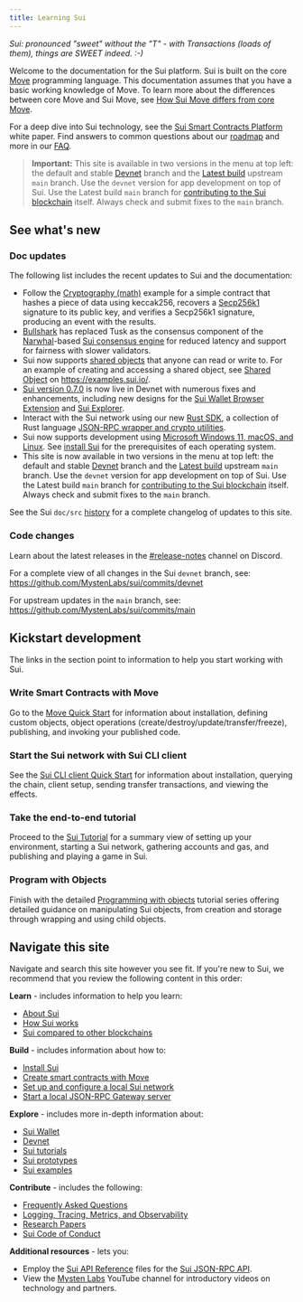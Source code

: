 ```yaml
---
title: Learning Sui
---
```


*Sui: pronounced "sweet" without the "T" - with Transactions (loads of them), things are SWEET indeed. :-)*

Welcome to the documentation for the Sui platform. Sui is built on the core [Move](https://github.com/MystenLabs/awesome-move) programming language. This documentation assumes that you have a basic working knowledge of Move. To learn more about the differences between core Move and Sui Move, see [How Sui Move differs from core Move](../learn/sui-move-diffs.md).

For a deep dive into Sui technology, see the [Sui Smart Contracts Platform](https://github.com/MystenLabs/sui/blob/main/doc/paper/sui.pdf) white paper. Find answers to common questions about our [roadmap](https://github.com/MystenLabs/sui/blob/main/ROADMAP.md) and more in our [FAQ](../contribute/faq.md).

> **Important:** This site is available in two versions in the menu at top left: the default and stable [Devnet](https://docs.sui.io/devnet/learn) branch and the [Latest build](https://docs.sui.io/learn) upstream `main` branch. Use the `devnet` version for app development on top of Sui. Use the Latest build `main` branch for [contributing to the Sui blockchain](../contribute/index.md) itself. Always check and submit fixes to the `main` branch.

## See what's new

### Doc updates

The following list includes the recent updates to Sui and the documentation:

* Follow the [Cryptography (math)](https://github.com/MystenLabs/sui/tree/main/sui_programmability/examples/math) example for a simple contract that hashes a piece of data using keccak256, recovers a [Secp256k1](https://crates.io/crates/secp256k1/) signature to its public key, and verifies a Secp256k1 signature, producing an event with the results.
* [Bullshark](https://arxiv.org/abs/2201.05677) has replaced Tusk as the consensus component of the [Narwhal](https://github.com/MystenLabs/narwhal)-based [Sui consensus engine](../learn/architecture/consensus.md) for reduced latency and support for fairness with slower validators.
* Sui now supports [shared objects](../build/objects.md#shared) that anyone can read or write to. For an example of creating and accessing a shared object, see [Shared Object](https://examples.sui.io/basics/shared-object.html#shared-object) on https://examples.sui.io/.
* [Sui version 0.7.0](https://github.com/MystenLabs/sui/releases/tag/devnet-0.7.0) is now live in Devnet with numerous fixes and enhancements, including new designs for the [Sui Wallet Browser Extension](../explore/wallet-browser.md) and [Sui Explorer](https://explorer.devnet.sui.io/).
* Interact with the Sui network using our new [Rust SDK](../build/rust-sdk.md), a collection of Rust language [JSON-RPC wrapper and crypto utilities](https://github.com/MystenLabs/sui/tree/main/crates/sui-sdk).
* Sui now supports development using [Microsoft Windows 11, macOS, and Linux](../build/install.md#supported-oses). See [install Sui](../build/install.md#prerequisites) for the prerequisites of each operating system.
* This site is now available in two versions in the menu at top left: the default and stable [Devnet](https://docs.sui.io/devnet/learn) branch and the [Latest build](https://docs.sui.io/learn) upstream `main` branch. Use the `devnet` version for app development on top of Sui. Use the Latest build `main` branch for  [contributing to the Sui blockchain](../contribute/index.md) itself. Always check and submit fixes to the `main` branch.

See the Sui `doc/src` [history](https://github.com/MystenLabs/sui/commits/main/doc/src) for a complete changelog of updates to this site. 

### Code changes

Learn about the latest releases in the [#release-notes](https://discord.com/channels/916379725201563759/974444055259910174) channel on Discord.

For a complete view of all changes in the Sui `devnet` branch, see:
https://github.com/MystenLabs/sui/commits/devnet

For upstream updates in the `main` branch, see:
https://github.com/MystenLabs/sui/commits/main

## Kickstart development
The links in the section point to information to help you start working with Sui. 

### Write Smart Contracts with Move
Go to the [Move Quick Start](../build/move/index.md) for information about installation, defining custom objects, object operations (create/destroy/update/transfer/freeze), publishing, and invoking your published code.

### Start the Sui network with Sui CLI client
See the [Sui CLI client Quick Start](../build/cli-client.md) for information about installation, querying the chain, client setup, sending transfer transactions, and viewing the effects.

### Take the end-to-end tutorial
Proceed to the [Sui Tutorial](../explore/tutorials.md) for a summary view of setting up your environment, starting a Sui network, gathering accounts and gas, and publishing and playing a game in Sui.

### Program with Objects
Finish with the detailed [Programming with objects](../build/programming-with-objects/index.md) tutorial series offering detailed guidance on manipulating Sui objects, from creation and storage through wrapping and using child objects.

## Navigate this site
Navigate and search this site however you see fit. If you're new to Sui, we recommend that you review the following content in this order:

**Learn** - includes information to help you learn:
* [About Sui](../learn/about-sui.md)
* [How Sui works](../learn/how-sui-works.md)
* [Sui compared to other blockchains](../learn/sui-compared.md)

**Build** - includes information about how to:
* [Install Sui](../build/install.md)
* [Create smart contracts with Move](../build/move/index.md)
* [Set up and configure a local Sui network](../build/cli-client.md)
* [Start a local JSON-RPC Gateway server](../build/json-rpc.md#start-local-rpc-server)

**Explore** - includes more in-depth information about:
* [Sui Wallet](../explore/wallet-browser.md)
* [Devnet](../build/devnet.md)
* [Sui tutorials](../explore/tutorials.md)
* [Sui prototypes](../explore/prototypes.md)
* [Sui examples](../explore/examples.md)  

**Contribute** - includes the following:
* [Frequently Asked Questions](../contribute/faq.md)
* [Logging, Tracing, Metrics, and Observability](../contribute/observability.md)
* [Research Papers](../contribute/research-papers.md)
* [Sui Code of Conduct](../contribute/code-of-conduct.md)
   
**Additional resources** - lets you:
* Employ the [Sui API Reference](https://docs.sui.io/sui-jsonrpc) files for the [Sui JSON-RPC API](../build/json-rpc.md).
* View the [Mysten Labs](https://www.youtube.com/channel/UCI7pCUVxSLcndVhPpZOwZgg) YouTube channel for introductory videos on technology and partners.
